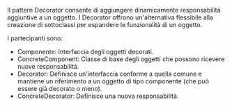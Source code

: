 Il pattern Decorator consente di aggiungere dinamicamente responsabilità aggiuntive a un oggetto. I Decorator offrono un'alternativa flessibile alla creazione di sottoclassi per espandere le funzionalità di un oggetto.

I partecipanti sono:
- Componente: Interfaccia degli oggetti decorati.
- ConcreteComponent: Classe di base degli oggetti che possono ricevere nuove responsabilità.
- Decorator: Definisce un'interfaccia conforme a quella comune e mantiene un riferimento a un oggetto di tipo componente (che può essere già decorato o meno).
- ConcreteDecorator: Definisce una nuova responsabilità.